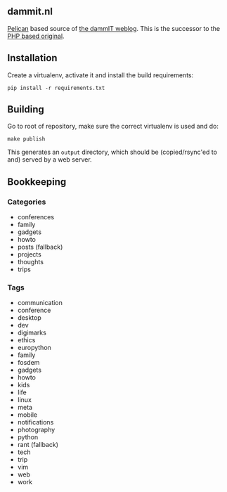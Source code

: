dammit.nl
---------

[Pelican](https://blog.getpelican.com/) based source of [the dammIT weblog](https://dammit.nl/). This is the successor
to the [PHP based original](https://github.com/aquatix/dammit).


## Installation

Create a virtualenv, activate it and install the build requirements:

    pip install -r requirements.txt


## Building

Go to root of repository, make sure the correct virtualenv is used and do:

    make publish

This generates an `output` directory, which should be (copied/rsync'ed to and) served by a web server.


## Bookkeeping

### Categories

- conferences
- family
- gadgets
- howto
- posts (fallback)
- projects
- thoughts
- trips

### Tags

- communication
- conference
- desktop
- dev
- digimarks
- ethics
- europython
- family
- fosdem
- gadgets
- howto
- kids
- life
- linux
- meta
- mobile
- notifications
- photography
- python
- rant (fallback)
- tech
- trip
- vim
- web
- work
